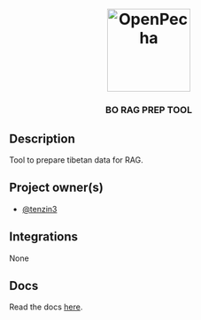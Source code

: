 
<h1 align="center">
  <br>
  <a href="https://openpecha.org"><img src="https://avatars.githubusercontent.com/u/82142807?s=400&u=19e108a15566f3a1449bafb03b8dd706a72aebcd&v=4" alt="OpenPecha" width="150"></a>
  <br>
</h1>

<!-- Replace with 1-sentence description about what this tool is or does.-->

<h3 align="center">BO RAG PREP TOOL</h3>

## Description

Tool to prepare tibetan data for RAG.

## Project owner(s)

<!-- Link to the repo owners' github profiles -->

- [@tenzin3](https://github.com/tenzin3)

## Integrations

<!-- Add any intregrations here or delete `- []()` and write None-->

None
## Docs

<!-- Update the link to the docs -->

Read the docs [here](https://wiki.openpecha.org/#/dev/coding-guidelines).
